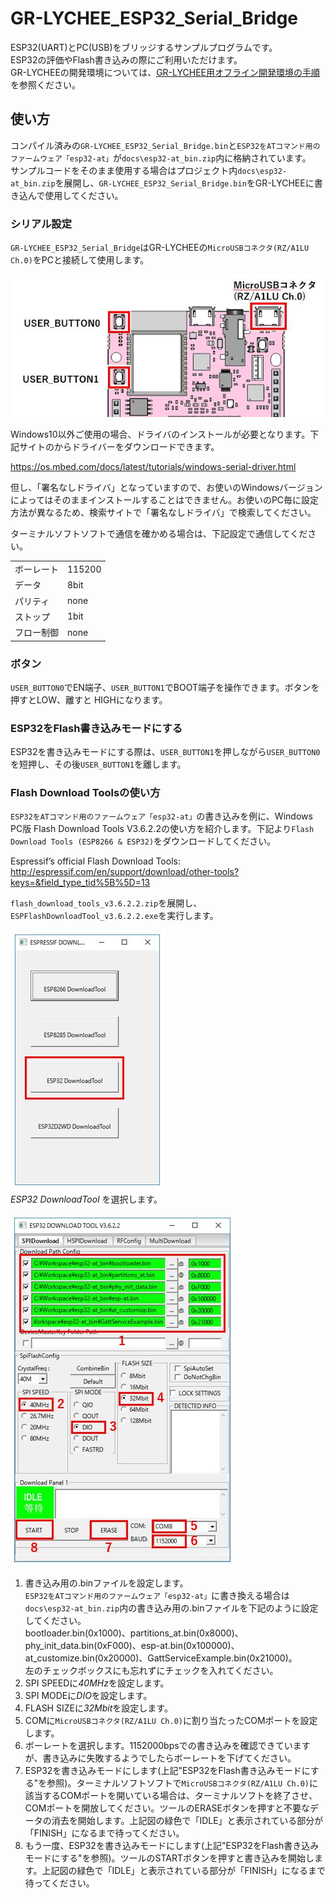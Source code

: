 # GR-LYCHEE_ESP32_Serial_Bridge
ESP32(UART)とPC(USB)をブリッジするサンプルプログラムです。  
ESP32の評価やFlash書き込みの際にご利用いただけます。  
GR-LYCHEEの開発環境については、[GR-LYCHEE用オフライン開発環境の手順](https://developer.mbed.org/users/dkato/notebook/offline-development-lychee-langja/)を参照ください。


## 使い方
コンパイル済みの``GR-LYCHEE_ESP32_Serial_Bridge.bin``と``ESP32をATコマンド用のファームウェア「esp32-at」``が`docs\esp32-at_bin.zip`内に格納されています。  
サンプルコードをそのまま使用する場合はプロジェクト内`docs\esp32-at_bin.zip`を展開し、``GR-LYCHEE_ESP32_Serial_Bridge.bin``をGR-LYCHEEに書き込んで使用してください。  

### シリアル設定
``GR-LYCHEE_ESP32_Serial_Bridge``はGR-LYCHEEの``MicroUSBコネクタ(RZ/A1LU Ch.0)``をPCと接続して使用します。  

![](docs/img/usb0_and_button.jpg)  

Windows10以外ご使用の場合、ドライバのインストールが必要となります。下記サイトのからドライバーをダウンロードできます。  

https://os.mbed.com/docs/latest/tutorials/windows-serial-driver.html

但し、「署名なしドライバ」となっていますので、お使いのWindowsバージョンによってはそのままインストールすることはできません。お使いのPC毎に設定方法が異なるため、検索サイトで「署名なしドライバ」で検索してください。  

ターミナルソフトソフトで通信を確かめる場合は、下記設定で通信してください。  

|            |        |
|:-----------|:-------|
| ボーレート | 115200 |
| データ     | 8bit   |
| パリティ   | none   |
| ストップ   | 1bit   |
| フロー制御 | none   |

### ボタン
`USER_BUTTON0`でEN端子、`USER_BUTTON1`でBOOT端子を操作できます。ボタンを押すとLOW、離すと HIGHになります。  

### ESP32をFlash書き込みモードにする
ESP32を書き込みモードにする際は、`USER_BUTTON1`を押しながら`USER_BUTTON0`を短押し、その後`USER_BUTTON1`を離します。  

### Flash Download Toolsの使い方
``ESP32をATコマンド用のファームウェア「esp32-at」``の書き込みを例に、Windows PC版 Flash Download Tools V3.6.2.2の使い方を紹介します。下記より``Flash Download Tools (ESP8266 & ESP32)``をダウンロードしてください。  

Espressif’s official Flash Download Tools:  
http://espressif.com/en/support/download/other-tools?keys=&field_type_tid%5B%5D=13


`flash_download_tools_v3.6.2.2.zip`を展開し、`ESPFlashDownloadTool_v3.6.2.2.exe`を実行します。  

![](docs/img/esp32_tool_1.jpg)  
*ESP32 DownloadTool* を選択します。  

![](docs/img/esp32_tool_2.jpg)  

1. 書き込み用の.binファイルを設定します。  
  ``ESP32をATコマンド用のファームウェア「esp32-at」``に書き換える場合は`docs\esp32-at_bin.zip`内の書き込み用の.binファイルを下記のように設定してください。  
  bootloader.bin(0x1000)、partitions_at.bin(0x8000)、phy_init_data.bin(0xF000)、esp-at.bin(0x100000)、at_customize.bin(0x20000)、GattServiceExample.bin(0x21000)。  
  左のチェックボックスにも忘れずにチェックを入れてください。  
2. SPI SPEEDに*40MHz*を設定します。  
3. SPI MODEに*DIO*を設定します。  
4. FLASH SIZEに*32Mbit*を設定します。  
5. COMに``MicroUSBコネクタ(RZ/A1LU Ch.0)``に割り当たったCOMポートを設定します。  
6. ボーレートを選択します。1152000bpsでの書き込みを確認できていますが、書き込みに失敗するようでしたらボーレートを下げてください。
7. ESP32を書き込みモードにします(上記"ESP32をFlash書き込みモードにする"を参照)。ターミナルソフトソフトで``MicroUSBコネクタ(RZ/A1LU Ch.0)``に該当するCOMポートを開いている場合は、ターミナルソフトを終了させ、COMポートを開放してください。ツールのERASEボタンを押すと不要なデータの消去を開始します。上記図の緑色で「IDLE」と表示されている部分が「FINISH」になるまで待ってください。  
8. もう一度、ESP32を書き込みモードにします(上記"ESP32をFlash書き込みモードにする"を参照)。ツールのSTARTボタンを押すと書き込みを開始します。上記図の緑色で「IDLE」と表示されている部分が「FINISH」になるまで待ってください。  
